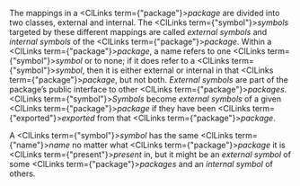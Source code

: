  



The mappings in a <ClLinks  term={"package"}><i>package</i></ClLinks> are divided into two classes, external and internal. The <ClLinks  term={"symbol"}><i>symbols</i></ClLinks> targeted by these different mappings are called *external symbols* and *internal symbols* of the <ClLinks  term={"package"}><i>package</i></ClLinks>. Within a <ClLinks  term={"package"}><i>package</i></ClLinks>, a name refers to one <ClLinks  term={"symbol"}><i>symbol</i></ClLinks> or to none; if it does refer to a <ClLinks  term={"symbol"}><i>symbol</i></ClLinks>, then it is either external or internal in that <ClLinks  term={"package"}><i>package</i></ClLinks>, but not both. *External symbols* are part of the package’s public interface to other <ClLinks  term={"package"}><i>packages</i></ClLinks>. <ClLinks  term={"symbol"}><i>Symbols</i></ClLinks> become *external symbols* of a given <ClLinks  term={"package"}><i>package</i></ClLinks> if they have been <ClLinks  term={"exported"}><i>exported</i></ClLinks> from that <ClLinks  term={"package"}><i>package</i></ClLinks>. 



A <ClLinks  term={"symbol"}><i>symbol</i></ClLinks> has the same <ClLinks  term={"name"}><i>name</i></ClLinks> no matter what <ClLinks  term={"package"}><i>package</i></ClLinks> it is <ClLinks  term={"present"}><i>present</i></ClLinks> in, but it might be an *external symbol* of some <ClLinks  term={"package"}><i>packages</i></ClLinks> and an *internal symbol* of others. 



